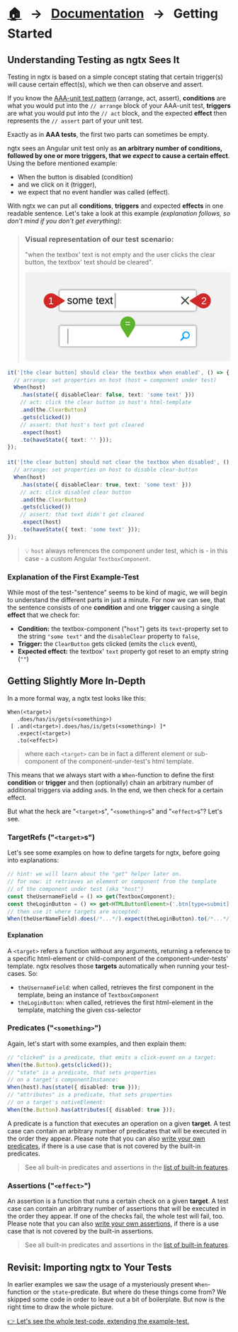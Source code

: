 [home]: ../README.md
[overview]: ./overview.md
[addngtx]: ./add-ngtx.md
[builtins]: ./built-in.md
[extensionfns]: ./extending.md

# [🏠][home] &nbsp; → &nbsp; [Documentation][overview] &nbsp; → &nbsp; **Getting Started**

## Understanding Testing as ngtx Sees It

Testing in ngtx is based on a simple concept stating that certain trigger(s) will cause certain effect(s), which we then can observe and assert.

If you know the [AAA-unit test pattern](https://robertmarshall.dev/blog/arrange-act-and-assert-pattern-the-three-as-of-unit-testing/) (arrange, act, assert), **conditions** are what you would put into the `// arrange` block of your AAA-unit test, **triggers** are what you would put into the `// act` block, and the expected **effect** then represents the `// assert` part of your unit test.

Exactly as in **AAA tests**, the first two parts can sometimes be empty.

ngtx sees an Angular unit test only as **an arbitrary number of conditions, followed by one or more triggers, that we _expect_ to cause a certain effect**. Using the before mentioned example:

- When the button is disabled (condition)
- and we click on it (trigger),
- we expect that no event handler was called (effect).

With ngtx we can put all **conditions**, **triggers** and expected **effects** in one readable sentence. Let's take a look at this example _(explanation follows, so don't mind if you don't get everything)_:

> ### Visual representation of our test scenario:
>
> "when the textbox' text is not empty and the user clicks the clear button, the textbox' text should be cleared".
>
> ![The unit test](./media/unitTest_textbox.svg)

```ts
it('[the clear button] should clear the textbox when enabled', () => {
  // arrange: set properties on host (host = component under test)
  When(host)
    .has(state({ disableClear: false, text: 'some text' }))
    // act: click the clear button in host's html-template
    .and(the.ClearButton)
    .gets(clicked())
    // assert: that host's text got cleared
    .expect(host)
    .to(haveState({ text: '' }));
});

it('[the clear button] should not clear the textbox when disabled', () => {
  // arrange: set properties on host to disable clear-button
  When(host)
    .has(state({ disableClear: true, text: 'some text' }))
    // act: click disabled clear button
    .and(the.ClearButton)
    .gets(clicked())
    // assert: that text didn't get cleared
    .expect(host)
    .to(haveState({ text: 'some text' }));
});
```

> 💡 `host` always references the component under test, which is - in this case - a custom Angular `TextboxComponent`.

### Explanation of the First Example-Test

While most of the test-"sentence" seems to be kind of magic, we will begin to understand the different parts in just a minute. For now we can see, that the sentence consists of one **condition** and one **trigger** causing a single **effect** that we check for:

- **Condition:** the textbox-component ("`host`") gets its `text`-property set to the string `"some text"` and the `disableClear` property to `false`,
- **Trigger:** the `ClearButton` gets clicked (emits the `click` event),
- **Expected effect:** the textbox' `text` property got reset to an empty string (`""`)

## Getting Slightly More In-Depth

In a more formal way, a ngtx test looks like this:

```
When(<target>)
   .does/has/is/gets(<something>)
 [ .and(<target>).does/has/is/gets(<something>) ]*
   .expect(<target>)
   .to(<effect>)
```

> where each `<target>` can be in fact a different element or sub-component of the component-under-test's html template.

This means that we always start with a `When`-function to define the first **condition** or **trigger** and then (optionally) chain an arbitrary number of additional triggers via adding `and`s. In the end, we then check for a certain effect.

But what the heck are "`<target>`s", "`<something>`s" and "`<effect>`s"? Let's see.

### TargetRefs ("`<target>`s")

Let's see some examples on how to define targets for ngtx, before going into explanations:

```ts
// hint: we will learn about the "get" helper later on.
// for now: it retrieves an element or component from the template
// of the component under test (aka "host")
const theUsernameField = () => get(TextboxComponent);
const theLoginButton = () => get<HTMLButtonElement>('.btn[type=submit]');
// then use it where targets are accepted:
When(theUserNameField).does(/*...*/).expect(theLoginButton).to(/*...*/);
```

#### Explanation

A `<target>` refers a function without any arguments, returning a reference to a specific html-element or child-component of the component-under-tests' template. ngtx resolves those **targets** automatically when running your test-cases. So:

- `theUsernameField`: when called, retrieves the first component in the template, being an instance of `TextboxComponent`
- `theLoginButton`: when called, retrieves the first html-element in the template, matching the given css-selector

### Predicates ("`<something>`")

Again, let's start with some examples, and then explain them:

```ts
// "clicked" is a predicate, that emits a click-event on a target:
When(the.Button).gets(clicked());
// "state" is a predicate, that sets properties
// on a target's componentInstance:
When(host).has(state({ disabled: true }));
// "attributes" is a predicate, that sets properties
// on a target's nativeElement:
When(the.Button).has(attributes({ disabled: true }));
```

A predicate is a function that executes an operation on a given **target**. A test case can contain an arbitrary number of predicates that will be executed in the order they appear. Please note that you can also [write your own predicates][extensionfns], if there is a use case that is not covered by the built-in predicates.

> See all built-in predicates and assertions in the [list of built-in features][builtins].

### Assertions ("`<effect>`")

An assertion is a function that runs a certain check on a given **target**. A test case can contain an arbitrary number of assertions that will be executed in the order they appear. If one of the checks fail, the whole test will fail, too. Please note that you can also [write your own assertions][extensionfns], if there is a use case that is not covered by the built-in assertions.

> See all built-in predicates and assertions in the [list of built-in features][builtins].

## Revisit: Importing ngtx to Your Tests

In earlier examples we saw the usage of a mysteriously present `When`-function or the `state`-predicate. But where do these things come from? We skipped some code in order to leave out a bit of boilerplate. But now is the right time to draw the whole picture.

[👉 Let's see the whole test-code, extending the example-test.][addngtx]
